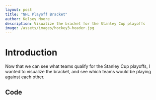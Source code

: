 ```yaml
---
layout: post
title: "NHL Playoff Bracket"
author: Kelsey Moore
description: Visualize the bracket for the Stanley Cup playoffs
image: /assets/images/hockey3-header.jpg
---
```


# Introduction

Now that we can see what teams qualify for the Stanley Cup playoffs, I wanted to visualize the bracket, and see which teams would be playing against each other.

## Code
